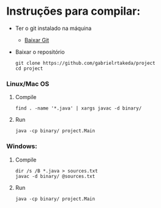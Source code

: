# Instruções para compilar:

* Ter o git instalado na máquina
    * [Baixar Git](http://git-scm.com/downloads)

* Baixar o repositório
    ```
    git clone https://github.com/gabrielrtakeda/project
    cd project
    ```

### Linux/Mac OS

1. Compile
    ```Shell
    find . -name '*.java' | xargs javac -d binary/
    ```

2. Run
    ```Shell
    java -cp binary/ project.Main
    ```

### Windows:

1. Compile
    ```Batchfile
    dir /s /B *.java > sources.txt
    javac -d binary/ @sources.txt
    ```

2. Run
    ```Batchfile
    java -cp binary/ project.Main
    ```
